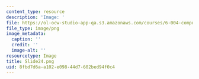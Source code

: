```yaml
---
content_type: resource
description: 'Image: '
file: https://ol-ocw-studio-app-qa.s3.amazonaws.com/courses/6-004-computation-structures-spring-2017/8fbd7d6aa102e09844d7602bed94f0c4_Slide24.png
file_type: image/png
image_metadata:
  caption: ''
  credit: ''
  image-alt: ''
resourcetype: Image
title: Slide24.png
uid: 8fbd7d6a-a102-e098-44d7-602bed94f0c4
---
```

